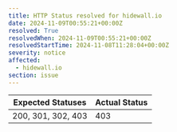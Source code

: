 ```yaml
---
title: HTTP Status resolved for hidewall.io
date: 2024-11-09T00:55:21+00:00Z
resolved: True
resolvedWhen: 2024-11-09T00:55:21+00:00Z
resolvedStartTime: 2024-11-08T11:28:04+00:00Z
severity: notice
affected:
  - hidewall.io
section: issue
---
```


| Expected Statuses | Actual Status  |
|-------------------|----------------|
| 200, 301, 302, 403 | 403 |

